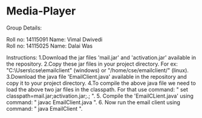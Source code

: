 # Media-Player
Group Details:

Roll no: 14115091                               Name:  Vimal Dwivedi  
Roll no: 14115025                               Name:  Dalai Was   


Instructions:
1.Download the jar files 'mail.jar' and 'activation.jar' available in the repository.
2.Copy these jar files in your project directory. For ex: "C:\Users\cse\emailclient\" (windows)  or "/home/cse/emailclient/" (linux).
3.Download the java file 'EmailClient.java' available in the repository and copy it to your project      directory.
4.To compile the above java file we need to load the above two jar files in the classpath. For that use command: " set classpath=mail.jar;activation.jar;.; ".
5. Compile the 'EmailCLient.java' using command: " javac EmailClient.java ".
6. Now run the email client using command: " java EmailClient ".
